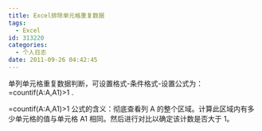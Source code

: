 ```yaml
---
title: Excel排除单元格重复数据
tags:
  - Excel
id: 313220
categories:
  - 个人日志
date: 2011-09-26 04:42:45
---
```


单列单元格重复数据判断，可设置格式-条件格式-设置公式为：=countif(A:A,A1)>1 .

=countif(A:A,A1)>1 公式的含义：彻底查看列 A 的整个区域。计算此区域内有多少单元格的值与单元格 A1 相同。然后进行对比以确定该计数是否大于 1。